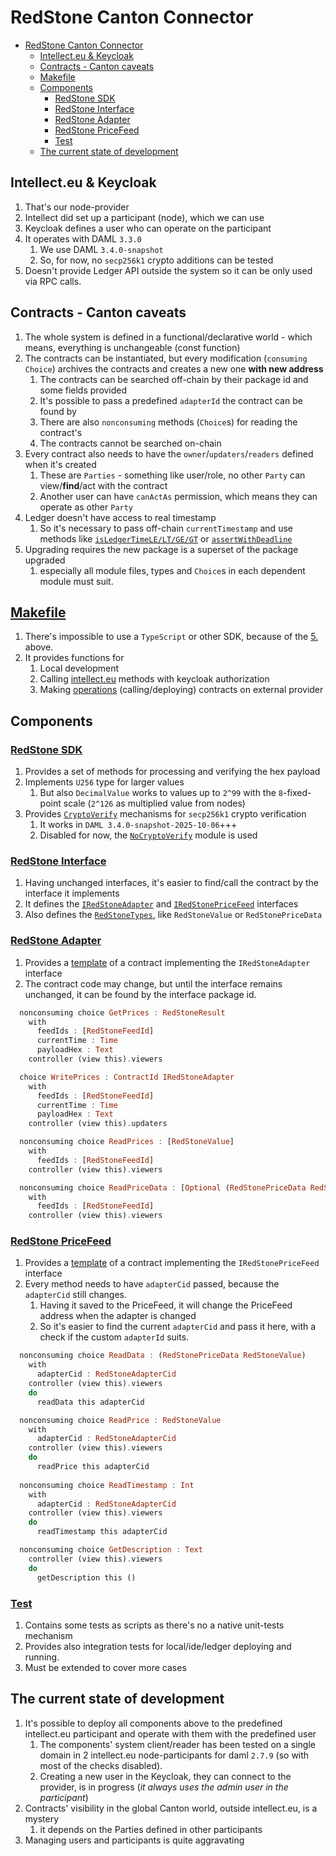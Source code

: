 # RedStone Canton Connector

<!-- TOC -->
* [RedStone Canton Connector](#redstone-canton-connector)
  * [Intellect.eu & Keycloak](#intellecteu--keycloak)
  * [Contracts - Canton caveats](#contracts---canton-caveats)
  * [Makefile](#makefile)
  * [Components](#components)
    * [RedStone SDK](#redstone-sdk)
    * [RedStone Interface](#redstone-interface)
    * [RedStone Adapter](#redstone-adapter)
    * [RedStone PriceFeed](#redstone-pricefeed)
    * [Test](#test)
  * [The current state of development](#the-current-state-of-development)
<!-- TOC -->

## Intellect.eu & Keycloak

1. That's our node-provider
2. Intellect did set up a participant (node), which we can use
3. Keycloak defines a user who can operate on the participant
4. It operates with DAML `3.3.0`
   1. We use DAML `3.4.0-snapshot`
   2. So, for now, no `secp256k1` crypto additions can be tested
5. Doesn't provide Ledger API outside the system so it can be only used via RPC calls.

## Contracts - Canton caveats

1. The whole system is defined in a functional/declarative world - which means, everything is unchangeable (const function)
2. The contracts can be instantiated, but every modification (`consuming Choice`) archives the contracts and creates a new one **with new address**
   1. The contracts can be searched off-chain by their package id and some fields provided
   2. It's possible to pass a predefined `adapterId` the contract can be found by
   3. There are also `nonconsuming` methods (`Choice`s) for reading the contract's
   4. The contracts cannot be searched on-chain
3. Every contract also needs to have the `owner`/`updaters`/`readers` defined when it's created
   1. These are `Parties` - something like user/role, no other `Party` can view/**find**/act with the contract
   2. Another user can have `canActAs` permission, which means they can operate as other `Party`
4. Ledger doesn't have access to real timestamp
    1. So it's necessary to pass off-chain `currentTimestamp` and use methods like [`isLedgerTimeLE/LT/GE/GT`](https://docs.digitalasset.com/build/3.4/reference/daml/stdlib/DA-Time.html#function-da-time-isledgertimelt-78120)
       or [`assertWithDeadline`](https://docs.digitalasset.com/build/3.4/reference/daml/stdlib/DA-Assert.html#function-da-assert-assertwithindeadline-85580`)
5. Upgrading requires the new package is a superset of the package upgraded
   1. especially all module files, types and `Choice`s in each dependent module must suit.

## [Makefile](./Makefile)

1. There's impossible to use a `TypeScript` or other SDK, because of the [5.](#intellecteu--keycloak) above.
2. It provides functions for
   1. Local development
   2. Calling [intellect.eu](./intellect.mk) methods with keycloak authorization
   3. Making [operations](./ops.mk) (calling/deploying) contracts on external provider

## Components

### [RedStone SDK](./sdk)

1. Provides a set of methods for processing and verifying the hex payload
2. Implements `U256` type for larger values
   1. But also `DecimalValue` works to values up to `2^99` with the `8`-fixed-point scale (`2^126` as multiplied value from nodes)
3. Provides [`CryptoVerify`](./sdk/src/RedStone/Internal/CryptoVerify.daml)  mechanisms for `secp256k1` crypto verification
   1. It works in `DAML 3.4.0-snapshot-2025-10-06`+++
   2. Disabled for now, the [`NoCryptoVerify`](./sdk/src/RedStone/Internal/NoCryptoVerify.daml) module is used

### [RedStone Interface](./interface)

1. Having unchanged interfaces, it's easier to find/call the contract by the interface it implements
2. It defines the [`IRedStoneAdapter`](./interface/src/IRedStoneAdapter.daml) and [`IRedStonePriceFeed`](./interface/src/IRedStonePriceFeed.daml) interfaces
3. Also defines the [`RedStoneTypes`](./interface/src/RedStoneTypes.daml), like `RedStoneValue` or `RedStonePriceData`

### [RedStone Adapter](./adapter)

1. Provides a [template](./adapter/src/RedStoneAdapter.daml) of a contract implementing the `IRedStoneAdapter` interface
2. The contract code may change, but until the interface remains unchanged, it can be found by the interface package id.

```haskell
  nonconsuming choice GetPrices : RedStoneResult
    with
      feedIds : [RedStoneFeedId]
      currentTime : Time
      payloadHex : Text
    controller (view this).viewers

  choice WritePrices : ContractId IRedStoneAdapter
    with
      feedIds : [RedStoneFeedId]
      currentTime : Time
      payloadHex : Text
    controller (view this).updaters

  nonconsuming choice ReadPrices : [RedStoneValue]
    with
      feedIds : [RedStoneFeedId]
    controller (view this).viewers

  nonconsuming choice ReadPriceData : [Optional (RedStonePriceData RedStoneValue)]
    with
      feedIds : [RedStoneFeedId]
    controller (view this).viewers
```

### [RedStone PriceFeed](./price_feed)

1. Provides a [template](./price_feed/src/RedStonePriceFeed.daml) of a contract implementing the `IRedStonePriceFeed` interface
2. Every method needs to have `adapterCid` passed, because the `adapterCid` still changes.
   1. Having it saved to the PriceFeed, it will change the PriceFeed address when the adapter is changed
   2. So it's easier to find the current `adapterCid` and pass it here, with a check if the custom `adapterId` suits.

```haskell
  nonconsuming choice ReadData : (RedStonePriceData RedStoneValue)
    with
      adapterCid : RedStoneAdapterCid
    controller (view this).viewers
    do 
      readData this adapterCid

  nonconsuming choice ReadPrice : RedStoneValue
    with
      adapterCid : RedStoneAdapterCid
    controller (view this).viewers
    do 
      readPrice this adapterCid
  
  nonconsuming choice ReadTimestamp : Int
    with
      adapterCid : RedStoneAdapterCid
    controller (view this).viewers
    do 
      readTimestamp this adapterCid

  nonconsuming choice GetDescription : Text
    controller (view this).viewers
    do 
      getDescription this ()
```

### [Test](./test)

1. Contains some tests as scripts as there's no a native unit-tests mechanism
2. Provides also integration tests for local/ide/ledger deploying and running.
3. Must be extended to cover more cases

## The current state of development

1. It's possible to deploy all components above to the predefined intellect.eu participant and operate with them with the predefined user
   1. The components' system client/reader has been tested on a single domain in 2 intellect.eu node-participants for daml `2.7.9` (so with most of the checks disabled).
   2. Creating a new user in the Keycloak, they can connect to the provider, is in progress (*it always uses the admin user in the participant*)
2. Contracts' visibility in the global Canton world, outside intellect.eu, is a mystery
    1. it depends on the Parties defined in other participants
3. Managing users and participants is quite aggravating

